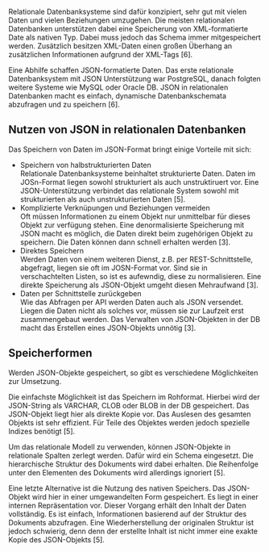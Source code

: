 Relationale Datenbanksysteme sind dafür konzipiert, sehr gut mit vielen Daten und vielen Beziehungen umzugehen.
Die meisten relationalen Datenbanken unterstützen dabei eine Speicherung von XML-formatierte Date als nativen Typ.
Dabei muss jedoch das Schema immer mitgespeichert werden.
Zusätzlich besitzen XML-Daten einen großen Überhang an zusätzlichen Informationen aufgrund der XML-Tags [6].

Eine Abhilfe schaffen JSON-formatierte Daten.
Das erste relationale Datenbanksystem mit JSON Unterstützung war PostgreSQL, danach folgten weitere Systeme wie MySQL oder Oracle DB.
JSON in relationalen Datenbanken macht es einfach, dynamische Datenbankschemata abzufragen und zu speichern [6].

## Nutzen von JSON in relationalen Datenbanken

Das Speichern von Daten im JSON-Format bringt einige Vorteile mit sich:

-   Speichern von halbstrukturierten Daten<br>
    Relationale Datenbanksysteme beinhaltet strukturierte Daten.
    Daten im JOSn-Format liegen sowohl strukturiert als auch unstruktiruert vor.
    Eine JSON-Unterstützung verbindet das relationale System sowohl mit strukturierten als auch unstrukturierten Daten [5].
-   Komplizierte Verknüpungen und Beziehungen vermeiden<br>
    Oft müssen Informationen zu einem Objekt nur unmittelbar für dieses Objekt zur verfügung stehen.
    Eine denormalisierte Speicherung mit JSON macht es möglich, die Daten direkt beim zugehörigen Objekt zu speichern.
    Die Daten können dann schnell erhalten werden [3].
-   Direktes Speichern<br>
    Werden Daten von einem weiteren Dienst, z.B. per REST-Schnittstelle, abgefragt, liegen sie oft im JOSN-Format vor.
    Sind sie in verschachtelten Listen, so ist es aufewndig, diese zu normalisieren.
    Eine direkte Speicherung als JSON-Objekt umgeht diesen Mehraufwand [3].
-   Daten per Schnittstelle zurückgeben<br>
    Wie das Abfragen per API werden Daten auch als JSON versendet.
    Liegen die Daten nicht als solches vor, müssen sie zur Laufzeit erst zusammengebaut werden.
    Das Verwalten von JSON-Objekten in der DB macht das Erstellen eines JSON-Objekts unnötig [3].

## Speicherformen

Werden JSON-Objekte gespeichert, so gibt es verschiedene Möglichkeiten zur Umsetzung.

Die einfachste Möglichkeit ist das Speichern im Rohformat.
Hierbei wird der JSON-String als VARCHAR, CLOB oder BLOB in der DB gespeichert.
Das JSON-Objekt liegt hier als direkte Kopie vor.
Das Auslesen des gesamten Objekts ist sehr effizient.
Für Teile des Objektes werden jedoch spezielle Indizes benötigt [5].

Um das relationale Modell zu verwenden, können JSON-Objekte in relationale Spalten zerlegt werden.
Dafür wird ein Schema eingesetzt.
Die hierarchische Struktur des Dokuments wird dabei erhalten.
Die Reihenfolge unter den Elementen des Dokuments wird allerdings ignoriert [5].

Eine letzte Alternative ist die Nutzung des nativen Speichers.
Das JSON-Objekt wird hier in einer umgewandelten Form gespeichert.
Es liegt in einer internen Repräsentation vor.
Dieser Vorgang erhält den Inhalt der Daten vollständig.
Es ist einfach, Informationen basierend auf der Struktur des Dokuments abzufragen.
Eine Wiederherstellung der originalen Struktur ist jedoch schwierig, denn denn der erstellte Inhalt ist nicht immer eine exakte Kopie des JSON-Objekts [5].
